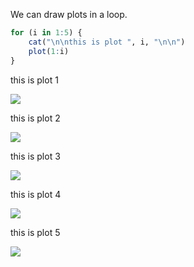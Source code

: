 We can draw plots in a loop.


```{.r .chunk-source}
for (i in 1:5) {
    cat("\n\nthis is plot ", i, "\n\n")
    plot(1:i)
}
```



this is plot  1 

![](http://db.yihui.name/knitr-examples/figure/054-loop-plots-loop-1.png)

this is plot  2 

![](http://db.yihui.name/knitr-examples/figure/054-loop-plots-loop-2.png)

this is plot  3 

![](http://db.yihui.name/knitr-examples/figure/054-loop-plots-loop-3.png)

this is plot  4 

![](http://db.yihui.name/knitr-examples/figure/054-loop-plots-loop-4.png)

this is plot  5 

![](http://db.yihui.name/knitr-examples/figure/054-loop-plots-loop-5.png)
